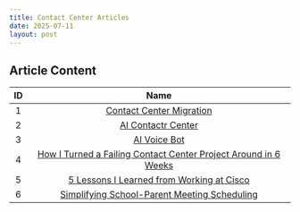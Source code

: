 ```yaml
---
title: Contact Center Articles
date: 2025-07-11
layout: post
---
```


## Article Content

|  ID |                         Name                         | 
|:---:|:----------------------------------------------------:|
|  1  |   [Contact Center Migration](/pages/CCmigration)     |  
|  2  |   [AI Contactr Center](/pages/aicc)                  |  
|  3  |   [AI Voice Bot](/pages/aivoicebot)                  | 
|  4 |   [How I Turned a Failing Contact Center Project Around in 6 Weeks](/pages/ccproject) |
|  5 |   [5 Lessons I Learned from Working at Cisco](/pages/lessonlearned) |
| 6 |  [Simplifying School-Parent Meeting Scheduling](/pages/rdvapp)|

